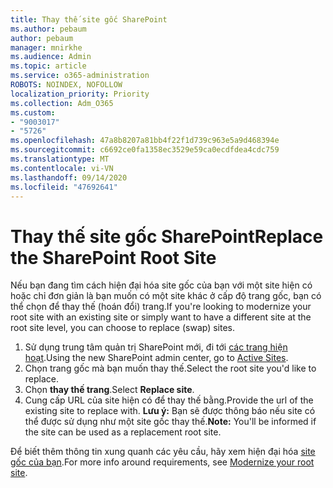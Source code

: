 ```yaml
---
title: Thay thế site gốc SharePoint
ms.author: pebaum
author: pebaum
manager: mnirkhe
ms.audience: Admin
ms.topic: article
ms.service: o365-administration
ROBOTS: NOINDEX, NOFOLLOW
localization_priority: Priority
ms.collection: Adm_O365
ms.custom:
- "9003017"
- "5726"
ms.openlocfilehash: 47a8b8207a81bb4f22f1d739c963e5a9d468394e
ms.sourcegitcommit: c6692ce0fa1358ec3529e59ca0ecdfdea4cdc759
ms.translationtype: MT
ms.contentlocale: vi-VN
ms.lasthandoff: 09/14/2020
ms.locfileid: "47692641"
---
```

# <a name="replace-the-sharepoint-root-site"></a><span data-ttu-id="4a559-102">Thay thế site gốc SharePoint</span><span class="sxs-lookup"><span data-stu-id="4a559-102">Replace the SharePoint Root Site</span></span>
<span data-ttu-id="4a559-103">Nếu bạn đang tìm cách hiện đại hóa site gốc của bạn với một site hiện có hoặc chỉ đơn giản là bạn muốn có một site khác ở cấp độ trang gốc, bạn có thể chọn để thay thế (hoán đổi) trang.</span><span class="sxs-lookup"><span data-stu-id="4a559-103">If you're looking to modernize your root site with an existing site or simply want to have a different site at the root site level, you can choose to replace (swap) sites.</span></span>

1. <span data-ttu-id="4a559-104">Sử dụng trung tâm quản trị SharePoint mới, đi tới [các trang hiện hoạt](https://admin.microsoft.com/sharepoint?page=siteManagement&modern=true).</span><span class="sxs-lookup"><span data-stu-id="4a559-104">Using the new SharePoint admin center, go to [Active Sites](https://admin.microsoft.com/sharepoint?page=siteManagement&modern=true).</span></span>
2. <span data-ttu-id="4a559-105">Chọn trang gốc mà bạn muốn thay thế.</span><span class="sxs-lookup"><span data-stu-id="4a559-105">Select the root site you'd like to replace.</span></span>
3. <span data-ttu-id="4a559-106">Chọn **thay thế trang**.</span><span class="sxs-lookup"><span data-stu-id="4a559-106">Select **Replace site**.</span></span>
4. <span data-ttu-id="4a559-107">Cung cấp URL của site hiện có để thay thế bằng.</span><span class="sxs-lookup"><span data-stu-id="4a559-107">Provide the url of the existing site to replace with.</span></span> <span data-ttu-id="4a559-108">**Lưu ý:** Bạn sẽ được thông báo nếu site có thể được sử dụng như một site gốc thay thế.</span><span class="sxs-lookup"><span data-stu-id="4a559-108">**Note:** You'll be informed if the site can be used as a replacement root site.</span></span>

<span data-ttu-id="4a559-109">Để biết thêm thông tin xung quanh các yêu cầu, hãy xem hiện đại hóa [site gốc của bạn](https://docs.microsoft.com/sharepoint/modern-root-site).</span><span class="sxs-lookup"><span data-stu-id="4a559-109">For more info around requirements, see [Modernize your root site](https://docs.microsoft.com/sharepoint/modern-root-site).</span></span>